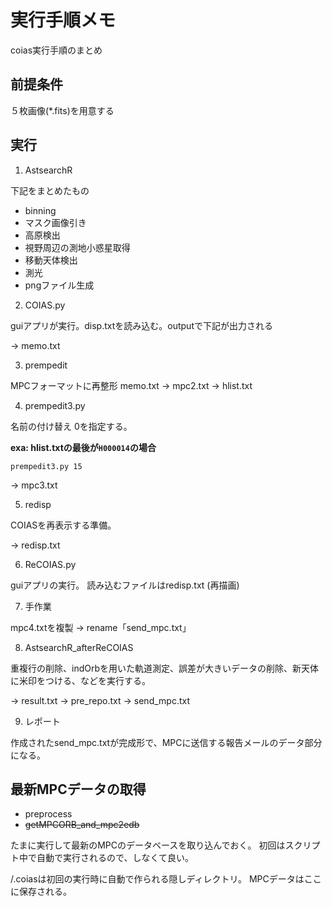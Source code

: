 # 実行手順メモ

coias実行手順のまとめ

## 前提条件

５枚画像(*.fits)を用意する

## 実行

1. AstsearchR

下記をまとめたもの

* binning
* マスク画像引き
* 高原検出
* 視野周辺の測地小惑星取得
* 移動天体検出
* 測光
* pngファイル生成

2. COIAS.py

guiアプリが実行。disp.txtを読み込む。outputで下記が出力される

-> memo.txt

3. prempedit

MPCフォーマットに再整形
memo.txt -> mpc2.txt -> hlist.txt

4. prempedit3.py

名前の付け替え
0を指定する。

__exa: hlist.txtの最後が`H000014`の場合__

```prempedit3.py 15```

-> mpc3.txt

5. redisp

COIASを再表示する準備。

-> redisp.txt

6. ReCOIAS.py

guiアプリの実行。
読み込むファイルはredisp.txt
(再描画)

7. 手作業

mpc4.txtを複製 -> rename「send_mpc.txt」

8. AstsearchR_afterReCOIAS

重複行の削除、indOrbを用いた軌道測定、誤差が大きいデータの削除、新天体に米印をつける、などを実行する。

-> result.txt -> pre_repo.txt -> send_mpc.txt

9. レポート

作成されたsend_mpc.txtが完成形で、MPCに送信する報告メールのデータ部分になる。

## 最新MPCデータの取得

* preprocess
* ~~getMPCORB_and_mpc2edb~~

 たまに実行して最新のMPCのデータベースを取り込んでおく。 初回はスクリプト中で自動で実行されるので、しなくて良い。
 
 /.coiasは初回の実行時に自動で作られる隠しディレクトリ。
 MPCデータはここに保存される。
